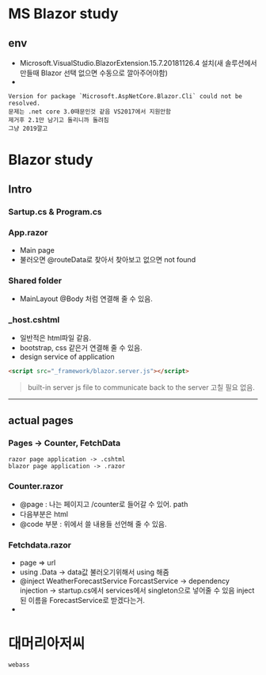 # MS Blazor study

## env

- Microsoft.VisualStudio.BlazorExtension.15.7.20181126.4 설치(새 솔루션에서 만들때 Blazor 선택 없으면 수동으로 깔아주어야함)
- 

```
Version for package `Microsoft.AspNetCore.Blazor.Cli` could not be resolved.
문제는 .net core 3.0때문인것 같음 VS2017에서 지원안함
제거후 2.1만 남기고 돌리니까 돌려짐
그냥 2019깔고

```

# Blazor study

## Intro

### Sartup.cs & Program.cs

### App.razor

- Main page
-  불러오면 @routeData로 찾아서 찾아보고 없으면 not found

### Shared folder

- MainLayout <NavMenu /> @Body 처럼 연결해 줄 수 있음.

### _host.cshtml

- 일반적은 html파일 같음.
- bootstrap, css 같은거 연결해 줄 수 있음. 
- design service of application

```html
<script src="_framework/blazor.server.js"></script>
```

> built-in server js file to communicate back to the server 고칠 필요 없음.

---

## actual pages

### Pages -> Counter, FetchData

```
razor page application -> .cshtml
blazor page application -> .razor
```

### Counter.razor

- @page : 나는 페이지고 /counter로 들어갈 수 있어. path 
- 다음부분은 html 
- @code 부분 : 위에서 쓸 내용들 선언해 줄 수 있음.

 ### Fetchdata.razor

- page => url
- using .Data -> data값 불러오기위해서 using 해줌
- @inject WeatherForecastService ForcastService  -> dependency injection  -> startup.cs에서 services에서 singleton으로 넣어줄 수 있음 inject된 이름을 ForecastService로 받겠다는거.
- 



# 대머리아저씨

```
webass 

```





















